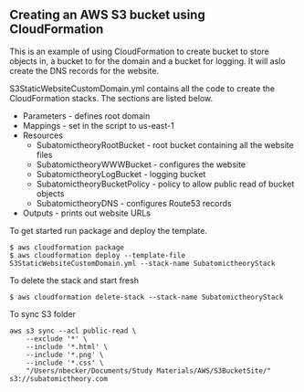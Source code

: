## Creating an AWS S3 bucket using CloudFormation

<!-- 
AWS S3 buckets can be configured to replicate all objects put in them to another bucket in a different region.
This is called ```Cross Region Replication```.

Why this is useful is that objects stored in a bucket are kept only in the region that they were created in.
Other regions may be able to access them if allowed but if a regional outage were to occur the contents of the buckets in that region may not be accessible.

Note that because S3 buckets have a global namespace it is not possible to have a bucket with the same name in 2 different regions.

Because of this it is useful to name a bucket with a suffix of the region that the bucket was created in.
Doing that allows you to have uniquely named buckets that differ in name by only the region making the functions accessing the contents easier to write and manage.
 -->
This is an example of using CloudFormation to create bucket to store objects in, a bucket to for the domain and a bucket for logging. It will aslo create the DNS records for the website.

S3StaticWebsiteCustomDomain.yml contains all the code to create the CloudFormation stacks. The sections are listed below. 
 * Parameters - defines root domain
 * Mappings - set in the script to us-east-1
 * Resources
    * SubatomictheoryRootBucket - root bucket containing all the website files
    * SubatomictheoryWWWBucket - configures the website
    * SubatomictheoryLogBucket - logging bucket
    * SubatomictheoryBucketPolicy - policy to allow public read of bucket objects
    * SubatomictheoryDNS - configures Route53 records
 * Outputs - prints out website URLs

To get started run package and deploy the template.
```
$ aws cloudformation package
$ aws cloudformation deploy --template-file S3StaticWebsiteCustomDomain.yml --stack-name SubatomictheoryStack
```

To delete the stack and start fresh
```
$ aws cloudformation delete-stack --stack-name SubatomictheoryStack
```

To sync S3 folder
```
aws s3 sync --acl public-read \
    --exclude '*' \
    --include '*.html' \
    --include '*.png' \
    --include '*.css' \
    "/Users/nbecker/Documents/Study Materials/AWS/S3BucketSite/" s3://subatomictheory.com
```